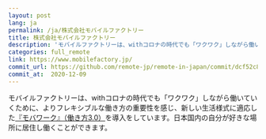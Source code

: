 ```yaml
---
layout: post
lang: ja
permalink: /ja/株式会社モバイルファクトリー
title: 株式会社モバイルファクトリー
description: 'モバイルファクトリーは、withコロナの時代でも「ワクワク」しながら働いていくために、よりフレキシブルな働き方の重要性を感じ、新しい生活様式に適応した『モバワーク』（働き方3.0）を導入をしています。日本国内の自分が好きな場所に居住し働くことができます。'
categories: full_remote
link: https://www.mobilefactory.jp/
commit_url: https://github.com/remote-jp/remote-in-japan/commit/dcf52c8e50637942d39455750a8078a74afb3e1e
commit_at:  2020-12-09
---
```


<p>モバイルファクトリーは、withコロナの時代でも「ワクワク」しながら働いていくために、よりフレキシブルな働き方の重要性を感じ、新しい生活様式に適応した<a href="https://recruit.mobilefactory.jp/work-style/">『モバワーク』（働き方3.0）</a>を導入をしています。日本国内の自分が好きな場所に居住し働くことができます。</p>
